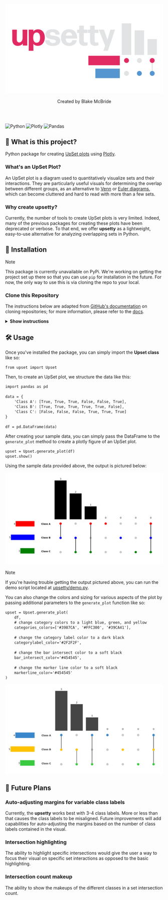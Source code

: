 <div align="center">
    <img width="600px" src="src/public/images/readme/assets/logo.png">
    <p>Created by Blake McBride</p>
    <br><br>
</div>

![Python](https://img.shields.io/badge/python-3670A0?style=for-the-badge&logo=python&logoColor=ffdd54)
![Plotly](https://img.shields.io/badge/PLOTLY-%233F4F75?style=for-the-badge&logo=plotly&logoColor=white&labelColor=%233F4F75&color=%233F4F75
)
![Pandas](https://img.shields.io/badge/pandas-%23150458.svg?style=for-the-badge&logo=pandas&logoColor=white)

## 🧐 What is this project? 

Python package for creating [UpSet plots](https://en.wikipedia.org/wiki/UpSet_Plot) using [Plotly](https://github.com/plotly/plotly.py).

### What's an UpSet Plot?

An UpSet plot is a diagram used to quantitatively visualize sets and their interactions. They are particularly useful visuals for determining the overlap between different groups, as an alternative to [Venn](https://en.wikipedia.org/wiki/Venn_diagram) or [Euler diagrams](https://en.wikipedia.org/wiki/Euler_diagram), which can become cluttered and hard to read with more than a few sets. 

### Why create upsetty?

Currently, the number of tools to create UpSet plots is very limited. Indeed, many of the previous packages for creating these plots have been deprecated or verbose. To that end, we offer **upsetty** as a lightweight, easy-to-use alternative for analyzing overlapping sets in Python.

## 🚀 Installation

> [!NOTE]  
> This package is currently unavailable on PyPi. We're working on getting the project set up there so that you can use `pip` for installation in the future. For now, the only way to use this is via cloning the repo to your local.

### Clone this Repository

The instructions below are adapted from [GitHub's documentation](https://docs.github.com/en/repositories/creating-and-managing-repositories/cloning-a-repository) on cloning repositories; for more information, please refer to the [docs](https://docs.github.com/en).

<details><summary><b>Show instructions</b></summary>

1. Navigate to the main page of the repository.

2. Above the list of files, click **<> Code**.

3. Copy the URL for the repository.
    - To clone the repository using HTTPS, under "HTTPS", click <img src="src/public/images/readme/assets/misc/CopyIcon.png" width="17">.

4. Open Git Bash.

5. Change the current working directory to the location where you want the cloned repository. e.g.
    ```
    cd path/to/folder
    ```

6. Type `git clone`, and then paste the URL you copied earlier, e.g.
    ```
    git clone https://github.com/eskin22/upsetty
    ```

7. Press **Enter** to create your local clone.

</details>

## 🛠 Usage

Once you've installed the package, you can simply import the **Upset class** like so:

```
from upset import Upset
```

Then, to create an UpSet plot, we structure the data like this: 

```
import pandas as pd

data = {
    'Class A': [True, True, True, False, False, True],
    'Class B': [True, True, True, True, True, False],
    'Class C': [False, False, False, True, True, True]
}

df = pd.DataFrame(data)
```

After creating your sample data, you can simply pass the DataFrame to the `generate_plot` method to create a plotly figure of an UpSet plot.

```
upset = Upset.generate_plot(df)
upset.show()
```

Using the sample data provided above, the output is pictured below:

<p align="center">
    <img src='src/public/images/readme/examples/upset_chart_demo_0.png'>
</p>

> [!NOTE]  
> If you're having trouble getting the output pictured above, you can run the demo script located at [upsetty/demo.py](demo.py).

You can also change the colors and sizing for various aspects of the plot by passing additional parameters to the `generate_plot` function like so:

```
upset = Upset.generate_plot(
    df,
    # change category colors to a light blue, green, and yellow
    categories_colors=['#3987CA', '#FFC300', '#39CA41'],

    # change the category label color to a dark black
    categorylabel_color='#2F2F2F',

    # change the bar intersect color to a soft black
    bar_intersect_color='#454545',

    # change the marker line color to a soft black
    markerline_color='#454545'
)
```
<p align="center">
    <img src="src/public/images/readme/examples/upset_chart_demo_1.png">
</p>

## 📌 Future Plans

### Auto-adjusting margins for variable class labels

Currently, the **upsetty** works best with 3-4 class labels. More or less than that causes the class labels to be misaligned. Future improvements will add capabilities for auto-adjusting the margins based on the number of class labels contained in the visual. 

### Intersection highlighting

The ability to highlight specific intersections would give the user a way to focus their visual on specific set interactions as opposed to the basic highlighting.

### Intersection count makeup

The ability to show the makeups of the different classes in a set intersection count.




